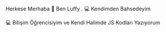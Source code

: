 Herkese Merhaba 👋
Ben Luffy .
💻  Kendimden Bahsedeyim

💻   Bilişim Öğrencisiyim ve Kendi Halimde JS Kodları Yazıyorum
